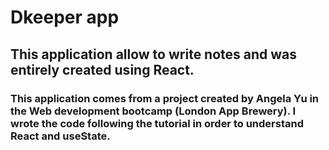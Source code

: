 # Dkeeper app
## This application allow to write notes and was entirely created using React.
### This application comes from a project created by Angela Yu in the Web development bootcamp (London App Brewery). I wrote the code following the tutorial in order to understand React and useState.
